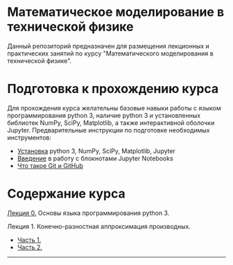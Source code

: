 # Математическое моделирование в технической физике

Данный репозиторий предназначен для размещения лекционных и практических занятий по курсу "Математического моделирования в технической физике".

# Подготовка к прохождению курса
Для прохождения курса желательны базовые навыки работы с языком программирования python 3, наличие python 3 и установленных библиотек NumPy, SciPy, Matplotlib, а также интерактивной оболочки Jupyter. Предварительные инструкции по подготовке необходимых инструментов:
 * [Установка](https://github.com/yakovenko-ivan/Mat_Model_for_Tech_Phys/blob/master/files/prepare/Install.md) python 3, NumPy, SciPy, Matplotlib, Jupyter 
 * [Введение](https://github.com/yakovenko-ivan/Mat_Model_for_Tech_Phys/blob/master/files/prepare/Jupyter_intro.md) в работу с блокнотами Jupyter Notebooks
 * [Что такое Git и GitHub](https://github.com/yakovenko-ivan/Mat_Model_for_Tech_Phys/blob/master/files/prepare/Git_intro.md)
 
 # Содержание курса
 [Лекция 0.](https://nbviewer.jupyter.org/github/yakovenko-ivan/Mat_Model_for_Tech_Phys/blob/f14458f0785634af6654604cff7d2b7ae838bd29/files/Lesson_0/Lesson_0.ipynb?flush_cache=true) Основы языка программирования python 3. 
 
 Лекция 1. Конечно-разностная аппроксимация производных.  
  * [Часть 1.](https://nbviewer.jupyter.org/github/yakovenko-ivan/Mat_Model_for_Tech_Phys/blob/f14458f0785634af6654604cff7d2b7ae838bd29/files/Lesson_1/Lesson_1_1.ipynb?flush_cache=true)
  * [Часть 2.](https://nbviewer.jupyter.org/github/yakovenko-ivan/Mat_Model_for_Tech_Phys/blob/f14458f0785634af6654604cff7d2b7ae838bd29/files/Lesson_1/Lesson_1_2.ipynb?flush_cache=true)  
 ___


